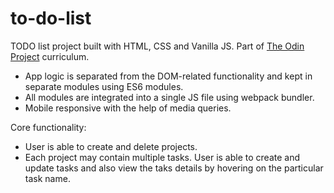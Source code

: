 # to-do-list


TODO list project built with HTML, CSS and Vanilla JS. Part of  [The Odin Project](https://www.theodinproject.com/dashboard) curriculum.
* App logic is separated from the DOM-related functionality and kept in separate modules using ES6 modules.
* All modules are integrated into a single JS file using webpack bundler.
* Mobile responsive with the help of media queries. 

Core functionality:
* User is able to create and delete projects.
* Each project may contain multiple tasks. User is able to create and update tasks and also view the taks details by hovering on the particular task name. 


